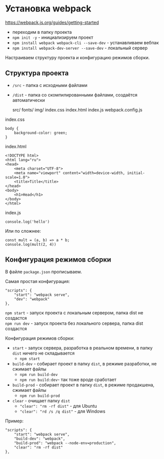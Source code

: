 # Установка webpack
https://webpack.js.org/guides/getting-started

- переходим в папку проекта
- `npm init -y` - инициализируем проект
- `npm install webpack webpack-cli --save-dev` - устанавливаем вебпак
- `npm install webpack-dev-server --save-dev` - локальный сервер

Настраиваем структуру проекта и конфигурацию режимов сборки.

## Структура проекта
- `/src` - папка с исходными файлами
- `/dist` - папка со скомпилированными файлами, создаётся автоматически

    src/
        fonts/
        img/
        index.css
        index.html
        index.js
    webpack.config.js

index.css

    body {
        background-color: green;
    }

index.html

    <!DOCTYPE html>
    <html lang="ru">
    <head>
        <meta charset="UTF-8">
        <meta name="viewport" content="width=device-width, initial-scale=1.0">
        <title>Title</title>
    </head>
    <body>
        <h1>Head</h1>
    </body>
    </html>

index.js

    console.log('hello')

Или по сложнее:

    const mult = (a, b) => a * b;
    console.log(mult(2, 4))

## Конфигурация режимов сборки
В файле `package.json` прописываем.

Самая простая конфигурация:

    "scripts": {
        "start": "webpack serve",
        "dev": "webpack"
    },

`npm start` - запуск проекта с локальным сервером, папка dist не создастся  
`npm run dev` - запуск проекта без локального сервера, папка dist создастся  

Конфигурация режимов сборки:
- `start` - запуск сервера, разработка в реальном времени, в папку `dist` ничего не складывается
    - `npm start`
- `build-dev` - собирает проект в папку `dist`, в режиме разработки, не сжимает файлы
    - `npm run build-dev`
    - `npm run build:dev`- так тоже вроде сработает
- `build-prod` - собирает проект в папку `dist`, в режиме продакшена, сжимает файлы
    - `npm run build-prod`
- `clear` - очищает папку `dist`
    - `"clear": "rm -rf dist"` - для Ubuntu
    - `"clear": "rd /s /q dist"` - для Windows

Пример:

    "scripts": {
        "start": "webpack serve",
        "build-dev": "webpack",
        "build-prod": "webpack --node-env=production",
        "clear": "rm -rf dist"
    },
